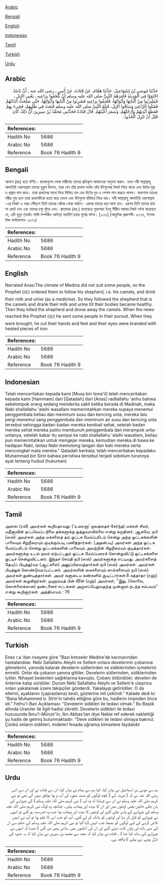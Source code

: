 [Arabic](#arabic)

[Bengali](#bengali)

[English](#english)

[Indonesian](#indonesian)

[Tamil](#tamil)

[Turkish](#turkish)

[Urdu](#urdu)

## Arabic


<div dir="rtl" lang="ar" style={{fontSize:'larger',backgroundColor:'#f8f9fa',padding:20}}>
حَدَّثَنَا مُوسَى بْنُ إِسْمَاعِيلَ، حَدَّثَنَا هَمَّامٌ، عَنْ قَتَادَةَ، عَنْ أَنَسٍ ـ رضى الله عنه ـ أَنَّ نَاسًا، اجْتَوَوْا فِي الْمَدِينَةِ فَأَمَرَهُمُ النَّبِيُّ صلى الله عليه وسلم أَنْ يَلْحَقُوا بِرَاعِيهِ ـ يَعْنِي الإِبِلَ ـ فَيَشْرَبُوا مِنْ أَلْبَانِهَا وَأَبْوَالِهَا، فَلَحِقُوا بِرَاعِيهِ فَشَرِبُوا مِنْ أَلْبَانِهَا وَأَبْوَالِهَا، حَتَّى صَلَحَتْ أَبْدَانُهُمْ فَقَتَلُوا الرَّاعِيَ وَسَاقُوا الإِبِلَ، فَبَلَغَ النَّبِيَّ صلى الله عليه وسلم فَبَعَثَ فِي طَلَبِهِمْ، فَجِيءَ بِهِمْ فَقَطَعَ أَيْدِيَهُمْ وَأَرْجُلَهُمْ، وَسَمَرَ أَعْيُنَهُمْ‏.‏ قَالَ قَتَادَةُ فَحَدَّثَنِي مُحَمَّدُ بْنُ سِيرِينَ أَنَّ ذَلِكَ كَانَ قَبْلَ أَنْ تَنْزِلَ الْحُدُودُ‏.‏
</div>
<div style={{backgroundColor:'#f8f9fa',padding:20, marginBottom: 10}}><table> <thead> <tr> <th>References:</th> <th></th> </tr> </thead> <tbody><tr><td>Hadith No</td><td>5686</td></tr><tr><td>Arabic No</td><td>5686</td></tr><tr><td>Reference</td><td>Book 76 Hadith 9</td></tr></tbody></table></div>

## Bengali


<div dir="ltr" lang="bn" style={{fontSize:'larger',backgroundColor:'#f8f9fa',padding:20}}>
আনাস (রাঃ) হতে বর্ণিত। কতকগুলো লোক মাদ্বীনায় তাদের প্রতিকূল আবহাওয়া অনুভব করল। তখন নবী সাল্লাল্লাহু আলাইহি ওয়াসাল্লাম তাদের হুকুম দিলেন, তারা যেন তাঁর রাখাল অর্থাৎ তাঁর উটগুলোর নিকট গিয়ে থাকে এবং উটের দুগ্ধ ও প্রস্রাব পান করে। তারা রাখালের সাথে গিয়ে মিলিত হল এবং উটের দুধ ও পেশাব পান করতে লাগল। অবশেষে তাদের শরীর সুস্থ হলে তারা রাখালটিকে হত্যা করে ফেলে এবং উটগুলো হাঁকিয়ে নিয়ে যায়। নবী সাল্লাল্লাহু আলাইহি ওয়াসাল্লাম -এর নিকট এ খবর পৌঁছলে তিনি তাদের খোঁজে লোক পাঠান। এরপর তাদের ধরে আনা হল। এরপর তিনি তাদের হাত পা কেটে দেন এবং তাদের চক্ষু ফুঁড়ে দেন। ক্বাতাদাহ (রহ.) বলেছেনঃ মুহাম্মাদ ইবনু সীরীন আমার নিকট বর্ণনা করেছেন যে, এটি হুদূদ (অর্থাৎ শাস্তি সম্পর্কিত আইন) অবতীর্ণ হবার পূর্বের ঘটনা। [২৩৩] (আধুনিক প্রকাশনী- ৫২৭৫, ইসলামিক ফাউন্ডেশন- ৫১৭১)
</div>
<div style={{backgroundColor:'#f8f9fa',padding:20, marginBottom: 10}}><table> <thead> <tr> <th>References:</th> <th></th> </tr> </thead> <tbody><tr><td>Hadith No</td><td>5686</td></tr><tr><td>Arabic No</td><td>5686</td></tr><tr><td>Reference</td><td>Book 76 Hadith 9</td></tr></tbody></table></div>

## English


<div dir="ltr" lang="en" style={{fontSize:'larger',backgroundColor:'#f8f9fa',padding:20}}>
Narrated Anas:The climate of Medina did not suit some people, so the Prophet (ﷺ) ordered them to follow his shepherd, i.e. his camels, and drink their milk and urine (as a medicine). So they followed the shepherd that is the camels and drank their milk and urine till their bodies became healthy. Then they killed the shepherd and drove away the camels. When the news reached the Prophet (ﷺ) he sent some people in their pursuit. When they were brought, he cut their hands and feet and their eyes were branded with heated pieces of iron
</div>
<div style={{backgroundColor:'#f8f9fa',padding:20, marginBottom: 10}}><table> <thead> <tr> <th>References:</th> <th></th> </tr> </thead> <tbody><tr><td>Hadith No</td><td>5686</td></tr><tr><td>Arabic No</td><td>5686</td></tr><tr><td>Reference</td><td>Book 76 Hadith 9</td></tr></tbody></table></div>

## Indonesian


<div dir="ltr" lang="id" style={{fontSize:'larger',backgroundColor:'#f8f9fa',padding:20}}>
Telah menceritakan kepada kami [Musa bin Isma'il] telah menceritakan kepada kami [Hammam] dari [Qatadah] dari [Anas] radliallahu 'anhu bahwa sekelompok orang sedang menderita sakit ketika berada di Madinah, maka Nabi shallallahu 'alaihi wasallam memerintahkan mereka supaya menemui penggembala beliau dan meminum susu dan kencing unta, mereka lalu pergi menemui sang penggembala dan meminum air susu dan kencing unta tersebut sehingga badan-badan mereka kembali sehat, setelah badan mereka sehat mereka justru membunuh penggembala dan merampok unta-untanya, setelah kabar itu sampai ke nabi shallallahu 'alaihi wasallam, beliau pun memerintahkan untuk mengejar mereka, kemudian mereka di bawa ke hadapan Nabi, lantas Nabi memotong tangan dan kaki mereka serta mencongkel mata mereka." Qatadah berkata; telah menceritakan kepadaku Muhammad bin Sirin bahwa peristiwa tersebut terjadi sebelum turunnya ayat tentang hudud (hukuman)
</div>
<div style={{backgroundColor:'#f8f9fa',padding:20, marginBottom: 10}}><table> <thead> <tr> <th>References:</th> <th></th> </tr> </thead> <tbody><tr><td>Hadith No</td><td>5686</td></tr><tr><td>Arabic No</td><td>5686</td></tr><tr><td>Reference</td><td>Book 76 Hadith 9</td></tr></tbody></table></div>

## Tamil


<div dir="ltr" lang="ta" style={{fontSize:'larger',backgroundColor:'#f8f9fa',padding:20}}>
அனஸ் (ரலி) அவர்கள் கூறியதாவது: (‘உரைனா’ குலத்தைச் சேர்ந்த) மக்கள் சிலர், மதீனாவின் தட்பவெப்ப நிலை தங்களுக்கு ஒத்துவரவில்லை என்று கருதினர். ஆகவே, நபி (ஸல்) அவர்கள் அந்த மக்களைத் தம் ஒட்டக மேய்ப்பரிடம் சென்று அந்த ஒட்டகங்களின் பாலையும் சிறுநீரையும் குடிக்கும்படி பணித்தார்கள். (அதன்படி) அவர்கள் அந்த ஒட்டக மேய்ப்பரிடம் சென்று ஒட்டகங்களின் பாலையும் அவற்றின் சிறுநீரையும் குடித்தார்கள். அவர்களுக்கு உடல் நலம் ஏற்பட்டதும் ஒட்டக மேய்ப்பரைக் கொன்றுவிட்டு ஒட்டகங்களை ஓட்டிச் சென்றுவிட்டனர். இந்தச் செய்தி நபி (ஸல்) அவர்களுக்கு எட்டியது. அவர்களைத் தேடி(ப் பிடித்து)வர (ஆட்களை) அனுப்பிவைத்தார்கள் நபி (ஸல்) அவர்கள். அவர்கள் பிடித்துக் கொண்டுவரப்பட்டனர். அவர்களின் கைகளையும் கால்களையும் நபி (ஸல்) அவர்கள் துண்டித்தார்கள். அவர் களுடைய கண்களில் சூடிட்டார்கள்.8 கத்தாதா (ரஹ்) அவர்கள் கூறுகிறார்கள்: முஹம்மத் பின் சீரீன் (ரஹ்) அவர்கள், ‘‘இது, (கொலை, கொள்ளைக்கான) தண்டனைச் சட்டங்கள் அருளப்பெறுவதற்கு முன்னால் நடந்த சம்பவம்” என்று கூறினார்கள். அத்தியாயம் : 76
</div>
<div style={{backgroundColor:'#f8f9fa',padding:20, marginBottom: 10}}><table> <thead> <tr> <th>References:</th> <th></th> </tr> </thead> <tbody><tr><td>Hadith No</td><td>5686</td></tr><tr><td>Arabic No</td><td>5686</td></tr><tr><td>Reference</td><td>Book 76 Hadith 9</td></tr></tbody></table></div>

## Turkish


<div dir="ltr" lang="tr" style={{fontSize:'larger',backgroundColor:'#f8f9fa',padding:20}}>
Enes r.a.'dan rivayete göre "Bazı kimseler Medine'de karınıarından hastalandılar. Nebi Sallallahu Aleyhi ve Sellem onlara develerinin çobanına gitmelerini, yanında kalarak develerin sütlerinden ve sidiklerinden içmelerini emretti. Onlar da çobanın yanına gittiler. Develerin sütlerinden, sidiklerinden içtiler. Nihayet bedenleri sağlıklarına kavuştu. Çobanı öldürdüler, develeri de önlerine katıp sürdüler. Durum Nebi Sallallahu Aleyhi ve Sellem'e ulaşınca onları yakalamak üzere takipçiler gönderdi. Yakalayıp getirildiler. O da ellerini, ayaklarını (çaprazlama) kesti, gözlerine mil çektirdi." Katade dedi ki: "Bana Muhammed b. Slrln'in tahdis ettiğine göre bu, hadlerin inişinden önce idi." Fethu'l-Bari Açıklaması: "Develerin sidikleri ile tedavi olmak." Bu Başlık altında Uranıler ile ilgili hadisi zikretti. Develerin sidikleri ile tedavi hususunda İbnu'l-Münzir'in, İbn Abbas'tan diye Nebie ref ederek naklettiği şu hadis de gelmiş bulunmaktadır: "Deve sidikleri ile tedavi olmaya bakınız. Çünkü onların sidikleri, mideleri fesada uğramış kimselere faydalıdır
</div>
<div style={{backgroundColor:'#f8f9fa',padding:20, marginBottom: 10}}><table> <thead> <tr> <th>References:</th> <th></th> </tr> </thead> <tbody><tr><td>Hadith No</td><td>5686</td></tr><tr><td>Arabic No</td><td>5686</td></tr><tr><td>Reference</td><td>Book 76 Hadith 9</td></tr></tbody></table></div>

## Urdu


<div dir="rtl" lang="ur" style={{fontSize:'larger',backgroundColor:'#f8f9fa',padding:20}}>
ہم سے موسیٰ بن اسماعیل نے بیان کیا، کہا ہم سے ہمام نے بیان کیا، ان سے قتادہ نے اور ان سے انس رضی اللہ عنہ نے کہ ( عرینہ کے ) کچھ لوگوں کو مدینہ منورہ کی آب و ہوا موافق نہیں آئی تھی تو نبی کریم صلی اللہ علیہ وسلم نے ان سے فرمایا کہ وہ آپ ( نبی کریم صلی اللہ علیہ وسلم ) کے چرواہے کے ہاں چلے جائیں یعنی اونٹوں میں اور ان کا دودھ اور پیشاب پئیں۔ چنانچہ وہ لوگ نبی کریم صلی اللہ علیہ وسلم کے چرواہے کے پاس چلے گئے اور اونٹوں کا دودھ اور پیشاب پیا جب وہ تندرست ہو گئے تو انہوں نے چرواہے کو قتل کر دیا اور اونٹوں کو ہانک کر لے گئے۔ آپ کو جب اس کا علم ہوا تو آپ نے انہیں تلاش کرنے کے لیے لوگوں کو بھیجا جب انہیں لایا گیا تو نبی کریم صلی اللہ علیہ وسلم کے حکم سے ان کے بھی ہاتھ اور پاؤں کاٹ دیئے گئے اور ان کی آنکھوں میں سلائی پھیر دی گئی ( جیسا کہ انہوں نے چرواہے کے ساتھ کیا تھا ) ۔ قتادہ نے بیان کیا کہ مجھ سے محمد بن سیرین نے بیان کیا کہ یہ حدود کے نازل ہونے سے پہلے کا واقعہ ہے۔
</div>
<div style={{backgroundColor:'#f8f9fa',padding:20, marginBottom: 10}}><table> <thead> <tr> <th>References:</th> <th></th> </tr> </thead> <tbody><tr><td>Hadith No</td><td>5686</td></tr><tr><td>Arabic No</td><td>5686</td></tr><tr><td>Reference</td><td>Book 76 Hadith 9</td></tr></tbody></table></div>